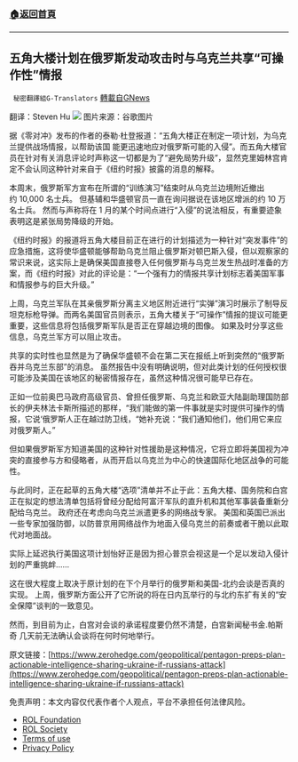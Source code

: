 ###  [:house:返回首頁](https://github.com/ourhimalayas/txt)
---


## 五角大楼计划在俄罗斯发动攻击时与乌克兰共享“可操作性”情报
` 秘密翻譯組G-Translators` [轉載自GNews](https://gnews.org/zh-hans/1795056/)

翻译：Steven Hu
![](https://assets.gnews.org/wp-content/uploads/2021/12/图片1-142.png)
图片来源：谷歌图片

据《零对冲》发布的作者的泰勒·杜登报道：“五角大楼正在制定一项计划，为乌克兰提供战场情报，以帮助该国 能更迅速地应对俄罗斯可能的入侵”。而五角大楼官员在针对有关消息评论时声称这一切都是为了“避免局势升级”，显然克里姆林宫肯定不会认同这种针对来自于《纽约时报》披露的消息的解释。

本周末，俄罗斯军方宣布在所谓的“训练演习”结束时从乌克兰边境附近撤出约 10,000 名士兵。 但基辅和华盛顿官员一直在询问据说在该地区增派的约 10 万名士兵。 然而与声称将在 1 月的某个时间点进行“入侵”的说法相反，有重要迹象表明这是紧张局势降级的开始。

《纽约时报》的报道将五角大楼目前正在进行的计划描述为一种针对“突发事件”的应急措施，这将使华盛顿能够帮助乌克兰阻止俄罗斯对顿巴斯入侵，但以观察家的常识来说，这实际上是确保美国直接卷入任何俄罗斯与乌克兰发生热战时准备的方案，而《纽约时报》对此的评论是：“一个强有力的情报共享计划标志着美国军事和情报参与的巨大升级。”

上周，乌克兰军队在其亲俄罗斯分离主义地区附近进行“实弹”演习时展示了制导反坦克标枪导弹。而两名美国官员则表示，五角大楼关于“可操作”情报的提议可能更重要，这些信息将包括俄罗斯军队是否正在穿越边境的图像。 如果及时分享这些信息，乌克兰军方可以阻止攻击。

共享的实时性也显然是为了确保华盛顿不会在第二天在报纸上听到突然的“俄罗斯吞并乌克兰东部”的消息。 虽然报告中没有明确说明，但对此类计划的任何授权很可能涉及美国在该地区的秘密情报存在，虽然这种情况很可能早已存在。

正如一位前奥巴马政府高级官员、曾担任俄罗斯、乌克兰和欧亚大陆副助理国防部长的伊夫林法卡斯所描述的那样，“我们能做的第一件事就是实时提供可操作的情报，它说‘俄罗斯人正在越过防卫线，“她补充说：“我们通知他们，他们用它来应对俄罗斯人。”

但如果俄罗斯军方知道美国的这种针对性援助是这种情况，它将立即将美国视为冲突的直接参与方和侵略者，从而开启以乌克兰为中心的快速国际化地区战争的可能性。

与此同时，正在起草的五角大楼“选项”清单并不止于此：五角大楼、国务院和白宫正在拟定的想法清单包括将曾经分配给阿富汗军队的直升机和其他军事装备重新分配给乌克兰。 政府还在考虑向乌克兰派遣更多的网络战专家。 美国和英国已派出一些专家加强防御，以防普京用网络战作为地面入侵乌克兰的前奏或者干脆以此取代对地面战。

实际上延迟执行美国这项计划怡好正是因为担心普京会视这是一个足以发动入侵计划的严重挑衅……

这在很大程度上取决于原计划的在下个月举行的俄罗斯和美国-北约会谈是否真的实现。 上周，俄罗斯方面公开了它所说的将在日内瓦举行的与北约东扩有关的“安全保障”谈判的一致意见。

然而，到目前为止，白宫对会谈的承诺程度要仍然不清楚，白宫新闻秘书金.帕斯奇 几天前无法确认会谈将在何时何地举行。

原文链接：[https://www.zerohedge.com/geopolitical/pentagon-preps-plan-actionable-intelligence-sharing-ukraine-if-russians-attack](https://www.zerohedge.com/geopolitical/pentagon-preps-plan-actionable-intelligence-sharing-ukraine-if-russians-attack)

 

免责声明：本文内容仅代表作者个人观点，平台不承担任何法律风险。

- [ROL Foundation](https://rolfoundation.org/)
- [ROL Society](https://rolsociety.org/)
- [Terms of use](https://gnews.org/terms-of-use-3/)
- [Privacy Policy](https://gnews.org/privacy-policy/)
